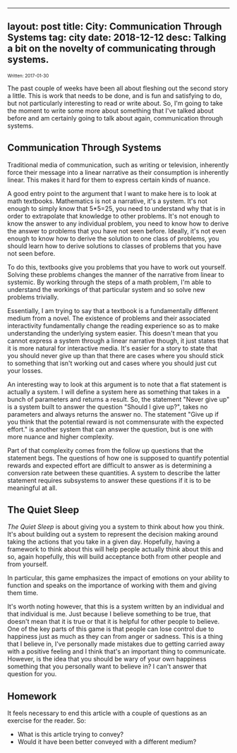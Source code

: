 
---
layout: post
title: City: Communication Through Systems
tag: city
date: 2018-12-12
desc: Talking a bit on the novelty of communicating through systems.
---

<p style="font-size:10px">Written: 2017-01-30


The past couple of weeks have been all about fleshing out the second story a little. This is work that needs to be done, and is fun and satisfying to do, but not particularly interesting to read or write about. So, I'm going to take the moment to write some more about something that I've talked about before and am certainly going to talk about again, communication through systems.

## Communication Through Systems

Traditional media of communication, such as writing or television, inherently force their message into a linear narrative as their consumption is inherently linear. This makes it hard for them to express certain kinds of nuance.


A good entry point to the argument that I want to make here is to look at math textbooks. Mathematics is not a narrative, it's a system. It's not enough to simply know that 5*5=25, you need to understand why that is in order to extrapolate that knowledge to other problems. It's not enough to know the answer to any individual problem, you need to know how to derive the answer to problems that you have not seen before. Ideally, it's not even enough to know how to derive the solution to one class of problems, you should learn how to derive solutions to classes of problems that you have not seen before.


To do this, textbooks give you problems that you have to work out yourself. Solving these problems changes the manner of the narrative from linear to systemic. By working through the steps of a math problem, I'm able to understand the workings of that particular system and so solve new problems trivially.


Essentially, I am trying to say that a textbook is a fundamentally different medium from a novel. The existence of problems and their associated interactivity fundamentally change the reading experience so as to make understanding the underlying system easier. This doesn't mean that you cannot express a system through a linear narrative though, it just states that it is more natural for interactive media. It's easier for a story to state that you should never give up than that there are cases where you should stick to something that isn't working out and cases where you should just cut your losses.


An interesting way to look at this argument is to note that a flat statement is actually a system. I will define a system here as something that takes in a bunch of parameters and returns a result. So, the statement "Never give up" is a system built to answer the question "Should I give up?", takes no parameters and always returns the answer no. The statement "Give up if you think that the potential reward is not commensurate with the expected effort." is another system that can answer the question, but is one with more nuance and higher complexity.


Part of that complexity comes from the follow up questions that the statement begs. The questions of how one is supposed to quantify potential rewards and expected effort are difficult to answer as is determining a conversion rate between these quantities. A system to describe the latter statement requires subsystems to answer these questions if it is to be meaningful at all.

## The Quiet Sleep

*The Quiet Sleep* is about giving you a system to think about how you think. It's about building out a system to represent the decision making around taking the actions that you take in a given day. Hopefully, having a framework to think about this will help people actually think about this and so, again hopefully, this will build acceptance both from other people and from yourself.


In particular, this game emphasizes the impact of emotions on your ability to function and speaks on the importance of working with them and giving them time.


It's worth noting however, that this is a system written by an individual and that individual is me. Just because I believe something to be true, that doesn't mean that it is true or that it is helpful for other people to believe. One of the key parts of this game is that people can lose control due to happiness just as much as they can from anger or sadness. This is a thing that I believe in, I've personally made mistakes due to getting carried away with a positive feeling and I think that's an important thing to communicate. However, is the idea that you should be wary of your own happiness something that you personally want to believe in? I can't answer that question for you.

## Homework

It feels necessary to end this article with a couple of questions as an exercise for the reader. So:
- What is this article trying to convey?
- Would it have been better conveyed with a different medium?


